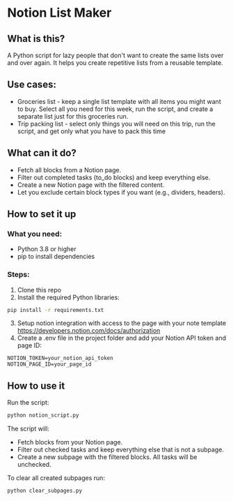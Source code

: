 # Notion List Maker

## What is this?
A Python script for lazy people that don't want to create the same lists over and over again. It helps you create repetitive lists from a reusable template.

## Use cases:
* Groceries list - keep a single list template with all items you might want to buy. Select all you need for this week, run the script, and create a separate list just for this groceries run.
* Trip packing list - select only things you will need on this trip, run the script, and get only what you have to pack this time

## What can it do?
- Fetch all blocks from a Notion page.
- Filter out completed tasks (to_do blocks) and keep everything else.
- Create a new Notion page with the filtered content.
- Let you exclude certain block types if you want (e.g., dividers, headers).

## How to set it up

### What you need:
- Python 3.8 or higher
- pip to install dependencies

### Steps:
1. Clone this repo
2. Install the required Python libraries:
```sh
pip install -r requirements.txt
```
3. Setup notion integration with access to the page with your note template https://developers.notion.com/docs/authorization
4. Create a .env file in the project folder and add your Notion API token and page ID:
```
NOTION_TOKEN=your_notion_api_token
NOTION_PAGE_ID=your_page_id
```

## How to use it
Run the script:
```sh
python notion_script.py
```
The script will:
* Fetch blocks from your Notion page.
* Filter out checked tasks and keep everything else that is not a subpage.
* Create a new subpage with the filtered blocks. All tasks will be unchecked.

To clear all created subpages run:
```sh
python clear_subpages.py
```